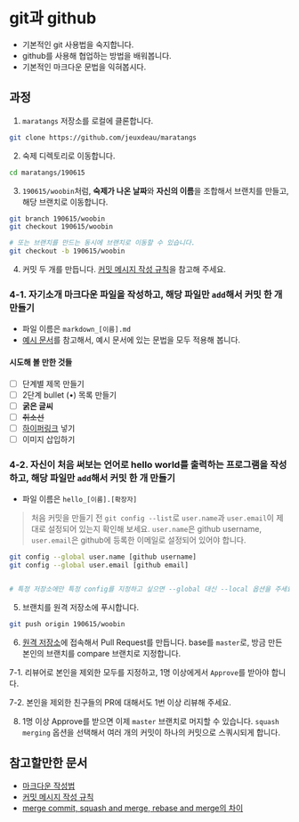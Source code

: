 # git과 github

- 기본적인 git 사용법을 숙지합니다.
- github를 사용해 협업하는 방법을 배워봅니다.
- 기본적인 마크다운 문법을 익혀봅시다.

## 과정

1. `maratangs` 저장소를 로컬에 클론합니다.
``` bash
git clone https://github.com/jeuxdeau/maratangs
```

2. 숙제 디렉토리로 이동합니다.
``` bash
cd maratangs/190615
```

3. `190615/woobin`처럼, **숙제가 나온 날짜**와 **자신의 이름**을 조합해서 브랜치를 만들고, 해당 브랜치로 이동합니다.
``` bash
git branch 190615/woobin
git checkout 190615/woobin

# 또는 브랜치를 만드는 동시에 브랜치로 이동할 수 있습니다.
git checkout -b 190615/woobin
```


4. 커밋 두 개를 만듭니다. [커밋 메시지 작성 규칙](https://djkeh.github.io/articles/How-to-write-a-git-commit-message-kor/)을 참고해 주세요.

### 4-1. 자기소개 마크다운 파일을 작성하고, 해당 파일만 `add`해서 커밋 한 개 만들기
- 파일 이름은 `markdown_[이름].md`
- [예시 문서](190615/markdown_woobin.md)를 참고해서, 예시 문서에 있는 문법을 모두 적용해 봅니다.

#### 시도해 볼 만한 것들
- [ ] 단계별 제목 만들기
- [ ] 2단계 bullet (•) 목록 만들기
- [ ] **굵은 글씨**
- [ ] ~~취소선~~
- [ ] [하이퍼링크](https://ko.wikipedia.org/wiki/%ED%95%98%EC%9D%B4%ED%8D%BC%EB%A7%81%ED%81%AC) 넣기
- [ ] 이미지 삽입하기

### 4-2. 자신이 처음 써보는 언어로 hello world를 출력하는 프로그램을 작성하고, 해당 파일만 `add`해서 커밋 한 개 만들기
- 파일 이름은 `hello_[이름].[확장자]`

> 처음 커밋을 만들기 전 `git config --list`로 `user.name`과 `user.email`이 제대로 설정되어 있는지 확인해 보세요. `user.name`은 github username, `user.email`은 github에 등록한 이메일로 설정되어 있어야 합니다. 

``` bash
git config --global user.name [github username]
git config --global user.email [github email]


# 특정 저장소에만 특정 config를 지정하고 싶으면 --global 대신 --local 옵션을 주세요.
```

5. 브랜치를 원격 저장소에 푸시합니다.
``` bash
git push origin 190615/woobin
```

6. [원격 저장소](https://github.com/jeuxdeau/maratangs)에 접속해서 Pull Request를 만듭니다. base를 `master`로, 방금 만든 본인의 브랜치를 compare 브랜치로 지정합니다.

7-1. 리뷰어로 본인을 제외한 모두를 지정하고, 1명 이상에게서 `Approve`를 받아야 합니다.

7-2. 본인을 제외한 친구들의 PR에 대해서도 1번 이상 리뷰해 주세요.

8. 1명 이상 Approve를 받으면 이제 `master` 브랜치로 머지할 수 있습니다. `squash merging` 옵션을 선택해서 여러 개의 커밋이 하나의 커밋으로 스쿼시되게 합니다.

## 참고할만한 문서
- [마크다운 작성법](https://gist.github.com/ihoneymon/652be052a0727ad59601)
- [커밋 메시지 작성 규칙](https://djkeh.github.io/articles/How-to-write-a-git-commit-message-kor/)
- [merge commit, squash and merge, rebase and merge의 차이](https://meetup.toast.com/posts/122)
